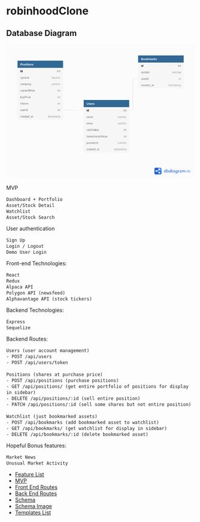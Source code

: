 # robinhoodClone
## Database Diagram

![ERD](./databaseSchema/databasewithbookmarks.png)

MVP

    Dashboard + Portfolio
    Asset/Stock Detail
    Watchlist
    Asset/Stock Search

User authentication

    Sign Up
    Login / Logout
    Demo User Login

Front-end Technologies:

    React
    Redux
    Alpaca API  
    Polygon API (newsfeed)
    Alphavantage API (stock tickers)
    
Backend Technologies:

    Express
    Sequelize
    
Backend Routes:
    
    Users (user account management)
    - POST /api/users
    - POST /api/users/token
    
    Positions (shares at purchase price)
    - POST /api/positions (purchase positions)
    - GET /api/positions/ (get entire portfolio of positions for display in sidebar)
    - DELETE /api/positions/:id (sell entire position)
    - PATCH /api/positions/:id (sell some shares but not entire position)
    
    Watchlist (just bookmarked assets)
    - POST /api/bookmarks (add bookmarked asset to watchlist)
    - GET /api/bookmarks/ (get watchlist for display in sidebar)
    - DELETE /api/bookmarks/:id (delete bookmarked asset)
    
    
Hopeful Bonus features:

    Market News
    Unusual Market Activity
    
* [Feature List](/documentation/featureList.md)
* [MVP](/documentation/MVP.md)
* [Front End Routes](/documentation/frontEndRoutes.md)
* [Back End Routes](/documentation/backEndRoutes.md)
* [Schema](/documentation/schema.md)
* [Schema Image](/documentation/schema-diagram.png)
* [Templates List](/documentation/templatesList.md)
